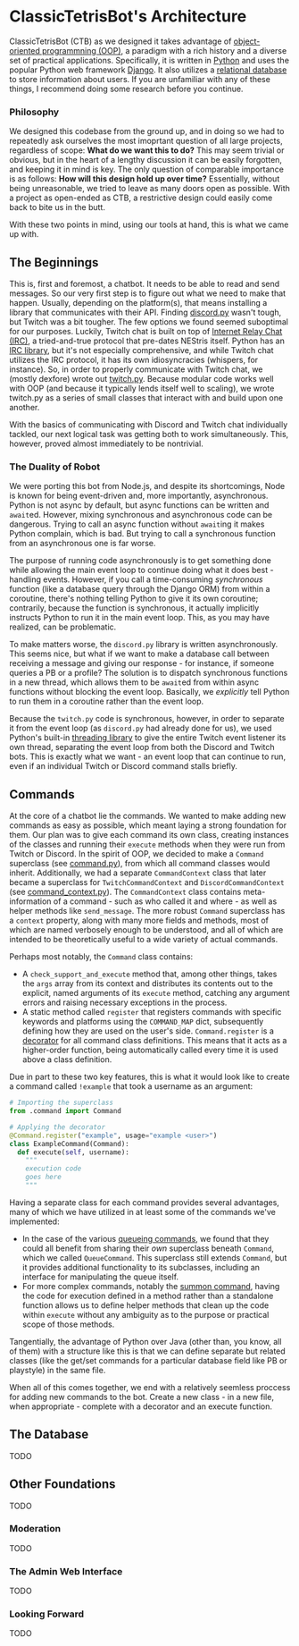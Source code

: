 # ClassicTetrisBot's Architecture

ClassicTetrisBot (CTB) as we designed it takes advantage of [object-oriented programmning (OOP)](https://en.wikipedia.org/wiki/Object-oriented_programming), a paradigm with a rich history and a diverse set of practical applications. Specifically, it is written in [Python](https://www.python.org) and uses the popular Python web framework [Django](https://www.djangoproject.com). It also utilizes a [relational database](https://en.wikipedia.org/wiki/Relational_database) to store information about users. If you are unfamiliar with any of these things, I recommend doing some research before you continue.

### Philosophy

We designed this codebase from the ground up, and in doing so we had to repeatedly ask ourselves the most imoprtant question of all large projects, regardless of scope: **What do we want this to do?** This may seem trivial or obvious, but in the heart of a lengthy discussion it can be easily forgotten, and keeping it in mind is key. The only question of comparable importance is as follows: **How will this design hold up over time?** Essentially, without being unreasonable, we tried to leave as many doors open as possible. With a project as open-ended as CTB, a restrictive design could easily come back to bite us in the butt.

With these two points in mind, using our tools at hand, this is what we came up with.

## The Beginnings

This is, first and foremost, a chatbot. It needs to be able to read and send messages. So our very first step is to figure out what we need to make that happen. Usually, depending on the platform(s), that means installing a library that communicates with their API. Finding [discord.py](https://discordpy.readthedocs.io/en/latest/index.html) wasn't tough, but Twitch was a bit tougher. The few options we found seemed suboptimal for our purposes. Luckily, Twitch chat is built on top of [Internet Relay Chat (IRC)](https://en.wikipedia.org/Internet_Relay_Chat), a tried-and-true protocol that pre-dates NEStris itself. Python has an [IRC library](https://python-irc.readthedocs.io/en/latest/index.html), but it's not especially comprehensive, and while Twitch chat utilizes the IRC protocol, it has its own idiosyncracies (whispers, for instance). So, in order to properly communicate with Twitch chat, we (mostly dexfore) wrote out [twitch.py](https://github.com/professor-l/classic-tetris-project/blob/master/classic_tetris_project/twitch.py). Because modular code works well with OOP (and because it typically lends itself well to scaling), we wrote twitch.py as a series of small classes that interact with and build upon one another. 

With the basics of communicating with Discord and Twitch chat individually tackled, our next logical task was getting both to work simultaneously. This, however, proved almost immediately to be nontrivial.

### The Duality of Robot

We were porting this bot from Node.js, and despite its shortcomings, Node is known for being event-driven and, more importantly, asynchronous. Python is not async by default, but async functions can be written and `await`ed. However, mixing synchronous and asynchronous code can be dangerous. Trying to call an async function without `await`ing it makes Python complain, which is bad. But trying to call a synchronous function from an asynchronous one is far worse.

The purpose of running code asynchronously is to get something done while allowing the main event loop to continue doing what it does best - handling events. However, if you call a time-consuming _synchronous_ function (like a database query through the Django ORM) from within a coroutine, there's nothing telling Python to give it its own coroutine; contrarily, because the function is synchronous, it actually implicitly instructs Python to run it in the main event loop. This, as you may have realized, can be problematic.

To make matters worse, the `discord.py` library is written asynchronously. This seems nice, but what if we want to make a database call between receiving a message and giving our response - for instance, if someone queries a PB or a profile? The solution is to dispatch synchronous functions in a new thread, which allows them to be `await`ed from within async functions without blocking the event loop. Basically, we _explicitly_ tell Python to run them in a coroutine rather than the event loop.

Because the `twitch.py` code is synchronous, however, in order to separate it from the event loop (as `discord.py` had already done for us), we used Python's built-in [threading library](https://docs.python.org/3/library/threading.html) to give the entire Twitch event listener its own thread, separating the event loop from both the Discord and Twitch bots. This is exactly what we want - an event loop that can continue to run, even if an individual Twitch or Discord command stalls briefly.

## Commands

At the core of a chatbot lie the commands. We wanted to make adding new commands as easy as possible, which meant laying a strong foundation for them. Our plan was to give each command its own class, creating instances of the classes and running their `execute` methods when they were run from Twitch or Discord. In the spirit of OOP, we decided to make a `Command` superclass (see [command.py](https://github.com/professor-l/classic-tetris-project/blob/master/classic_tetris_project/commands/command.py)), from which all command classes would inherit. Additionally, we had a separate `CommandContext` class that later became a superclass for `TwitchCommandContext` and `DiscordCommandContext` (see [command\_context.py](https://github.com/professor-l/classic-tetris-project/blob/master/classic_tetris_project/commands/command_context.py)). The `CommandContext` class contains meta-information of a command - such as who called it and where - as well as helper methods like `send_message`. The more robust `Command` superclass has a `context` property, along with many more fields and methods, most of which are named verbosely enough to be understood, and all of which are intended to be theoretically useful to a wide variety of actual commands.

Perhaps most notably, the `Command` class contains:

* A `check_support_and_execute` method that, among other things, takes the `args` array from its context and distributes its contents out to the explicit, named arguments of its `execute` method, catching any argument errors and raising necessary exceptions in the process.
* A static method called `register` that registers commands with specific keywords and platforms using the `COMMAND_MAP` dict, subsequently defining how they are used on the user's side. `Command.register` is a [decorator](https://en.wikipedia.org/wiki/Python_syntax_and_semantics#Decorators) for all command class definitions. This means that it acts as a higher-order function, being automatically called every time it is used above a class definition.

Due in  part to these two key features, this is what it would look like to create a command called `!example` that took a username as an argument:

```python
# Importing the superclass
from .command import Command

# Applying the decorator
@Command.register("example", usage="example <user>")
class ExampleCommand(Command):
  def execute(self, username):
    """
    execution code
    goes here
    """
```

Having a separate class for each command provides several advantages, many of which we have utilized in at least some of the commands we've implemented:

* In the case of the various [queueing commands](https://github.com/professor-l/classic-tetris-project/blob/master/classic_tetris_project/commands/matches/queue.py), we found that they could all benefit from sharing their *own* superclass beneath `Command`, which we called `QueueCommand`. This superclass still extends `Command`, but it provides additional functionality to its subclasses, including an interface for manipulating the queue itself.
* For more complex commands, notably the [summon command](https://github.com/professor-l/classic-tetris-project/blob/master/classic_tetris_project/commands/summon.py), having the code for execution defined in a method rather than a standalone function allows us to define helper methods that clean up the code within `execute` without any ambiguity as to the purpose or practical scope of those methods.

Tangentially, the advantage of Python over Java (other than, you know, all of them) with a structure like this is that we can define separate but related classes (like the get/set commands for a particular database field like PB or playstyle)  in the same file.

When all of this comes together, we end with a relatively seemless proccess for adding new commands to the bot. Create a new class - in a new file, when appropriate - complete with a decorator and an execute function.

## The Database

TODO

## Other Foundations

TODO

### Moderation

TODO

### The Admin Web Interface

TODO

### Looking Forward

TODO
